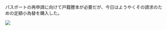 パスポートの再申請に向けて戸籍謄本が必要だが、今日はようやくその請求のための定額小為替を購入した。

![](https://photos.old.apkas.net/medium/202311/20231115-171909.webp)

